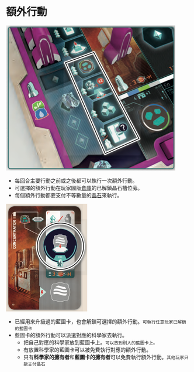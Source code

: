 # 額外行動

![](<../../.gitbook/assets/image (48).png>)

* 每回合主要行動之前或之後都可以執行一次額外行動。
* 可選擇的額外行動在玩家圖版[倉庫](../../player-board.md#cang-ku-depot)的已解鎖晶石槽位旁。
* 每個額外行動都要支付不等數量的[晶石](main-board-actions/colony-main-actions/control-center/crystal.md)來執行。

![](<../../.gitbook/assets/image (49).png>)

* 已經用來升級過的藍圖卡，也會解鎖可選擇的額外行動。`可執行任意玩家已解鎖的藍圖卡`
* 藍圖卡的額外行動可以派遣對應的科學家去執行。
  * 把自己對應的科學家放到藍圖卡上。`可以放到別人的藍圖卡上。`
  * 有放置科學家的藍圖卡可以被免費執行對應的額外行動。
  * 只有**科學家的擁有者**和**藍圖卡的擁有者**可以免費執行額外行動。`其他玩家只能支付晶石`
